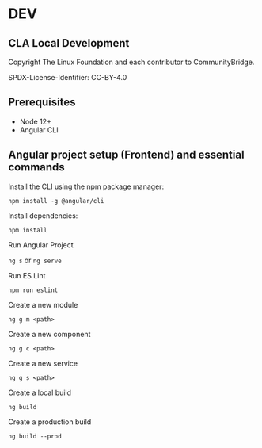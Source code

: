 # DEV

## CLA Local Development

Copyright The Linux Foundation and each contributor to CommunityBridge.

SPDX-License-Identifier: CC-BY-4.0

## Prerequisites

- Node 12+
- Angular CLI

## Angular project setup (Frontend) and essential commands
Install the CLI using the npm package manager:

`npm install -g @angular/cli`


Install dependencies:

`npm install`


Run Angular Project 

`ng s` or `ng serve`

Run ES Lint 

`npm run eslint`


Create a new module

`ng g m <path>`


Create a new component

`ng g c <path>`


Create a new service

`ng g s <path>`


Create a local build

`ng build`

Create a production build

`ng build --prod`
